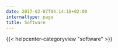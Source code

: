 ```yaml
---
date: 2017-02-07T04:14:18+02:00
internaltype: page
title: Software
---
```


{{< helpcenter-categoryview "software" >}}